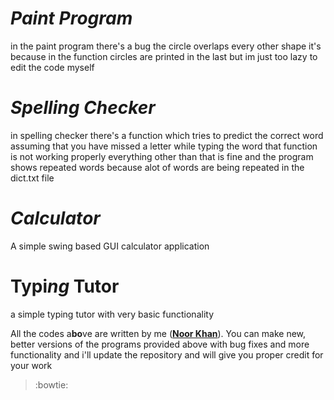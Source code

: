 # *Paint Program*
in the paint program there's a bug the circle overlaps every other shape it's because in the function circles are printed in the last but im just too lazy to edit the code myself

# *Spelling Checker*
in spelling checker there's a function which tries to predict the correct word assuming that you have missed a letter while typing the word that function is not working properly everything other than that is fine and the program shows repeated words because alot of words are being repeated in the dict.txt file

# *Calculator*
A simple swing based GUI calculator application

# Typi*ng* Tutor
a simple typing tutor with very basic functionality

All the codes a**bo**ve are written by me ([**Noor Khan**](https://www.facebook.com/Trance303 "facebook profile")). You can make new, better versions of the programs provided above with bug fixes and more functionality and i'll update the repository and will give you proper credit for your work 
> :bowtie:
